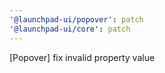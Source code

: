 ```yaml
---
'@launchpad-ui/popover': patch
'@launchpad-ui/core': patch
---
```


[Popover] fix invalid property value
